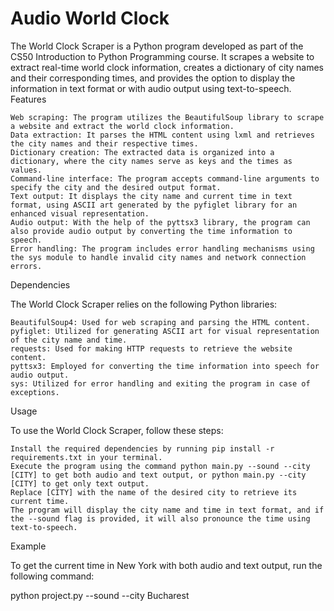   # Audio World Clock

The World Clock Scraper is a Python program developed as part of the CS50 Introduction to Python Programming course. It scrapes a website to extract real-time world clock information, creates a dictionary of city names and their corresponding times, and provides the option to display the information in text format or with audio output using text-to-speech.
Features

    Web scraping: The program utilizes the BeautifulSoup library to scrape a website and extract the world clock information.
    Data extraction: It parses the HTML content using lxml and retrieves the city names and their respective times.
    Dictionary creation: The extracted data is organized into a dictionary, where the city names serve as keys and the times as values.
    Command-line interface: The program accepts command-line arguments to specify the city and the desired output format.
    Text output: It displays the city name and current time in text format, using ASCII art generated by the pyfiglet library for an enhanced visual representation.
    Audio output: With the help of the pyttsx3 library, the program can also provide audio output by converting the time information to speech.
    Error handling: The program includes error handling mechanisms using the sys module to handle invalid city names and network connection errors.

Dependencies

The World Clock Scraper relies on the following Python libraries:

    BeautifulSoup4: Used for web scraping and parsing the HTML content.
    pyfiglet: Utilized for generating ASCII art for visual representation of the city name and time.
    requests: Used for making HTTP requests to retrieve the website content.
    pyttsx3: Employed for converting the time information into speech for audio output.
    sys: Utilized for error handling and exiting the program in case of exceptions.

Usage

To use the World Clock Scraper, follow these steps:

    Install the required dependencies by running pip install -r requirements.txt in your terminal.
    Execute the program using the command python main.py --sound --city [CITY] to get both audio and text output, or python main.py --city [CITY] to get only text output.
    Replace [CITY] with the name of the desired city to retrieve its current time.
    The program will display the city name and time in text format, and if the --sound flag is provided, it will also pronounce the time using text-to-speech.

Example

To get the current time in New York with both audio and text output, run the following command:

python project.py --sound --city Bucharest

